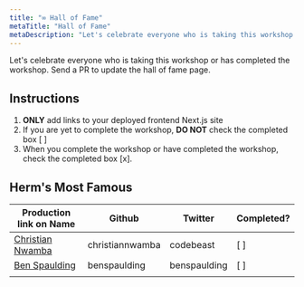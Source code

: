```yaml
---
title: "∞ Hall of Fame"
metaTitle: "Hall of Fame"
metaDescription: "Let's celebrate everyone who is taking this workshop or has completed the workshop."
---
```


Let's celebrate everyone who is taking this workshop or has completed the workshop. Send a PR to update the hall of fame page.

## Instructions

1. **ONLY** add links to your deployed frontend Next.js site
2. If you are yet to complete the workshop, **DO NOT** check the completed box [ ]
3. When you complete the workshop or have completed the workshop, check the completed box [x].

## Herm's Most Famous


| Production link on Name | Github | Twitter | Completed? |
| ----------------------- | ------ | ------- | ---------- |
|[Christian Nwamba](https://hermapp.azurewebsites.net)         |christiannwamba        |codebeast         |    [ ]        |
|[Ben Spaulding](https://benspaulding-hermapp.azurewebsites.net)         |benspaulding        |benspaulding         |    [ ]        |
|                         |        |         |            |